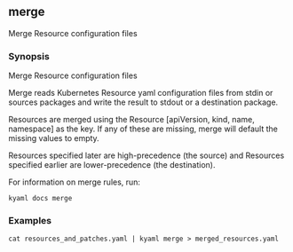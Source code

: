 ## merge

Merge Resource configuration files

### Synopsis

Merge Resource configuration files

Merge reads Kubernetes Resource yaml configuration files from stdin or sources packages and write
the result to stdout or a destination package.

Resources are merged using the Resource [apiVersion, kind, name, namespace] as the key.  If any of
these are missing, merge will default the missing values to empty.

Resources specified later are high-precedence (the source) and Resources specified
earlier are lower-precedence (the destination).

For information on merge rules, run:

	kyaml docs merge

### Examples

    cat resources_and_patches.yaml | kyaml merge > merged_resources.yaml